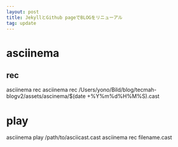 ```yaml
---
layout: post
title: JekyllとGithub pageでBLOGをリニューアル
tag: update
---
```




# asciinema

## rec
asciinema rec 
asciinema rec /Users/yono/Bild/blog/tecmah-blogv2/assets/ascinema/$(date +%Y%m%d%H%M%S).cast

# play

asciinema play /path/to/asciicast.cast
asciinema rec filename.cast